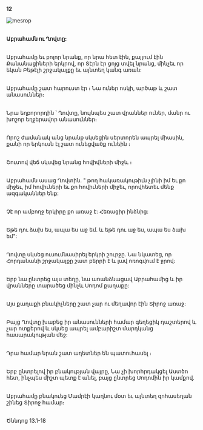 **12**

![mesrop](https://volamar.ru/audio_video/foto/01/detbible/B36.BMP)

\
**Աբրահամն ու Ղովտը:**

\
Աբրահամը եւ բոլոր նրանք, որ նրա հետ էին, քայլում էին Քանանացիների երկրով, որ Տէրն էր ցոյց տվել նրանց, մինչեւ որ եկան Բեթէլի շրջակայքը եւ այնտեղ կանգ առան:

\
Աբրահամը շատ հարուստ էր ։ Նա ուներ ոսկի, արծաթ և շատ անասուններ։

\
Նրա եղբորորդին ՝ Ղովտը, նույնպես շատ վրաններ ուներ, մանր ու խոշոր եղջերավոր անասուններ։

\
Որոշ ժամանակ անց նրանք սկսեցին սերտորեն ապրել միասին, քանի որ երկուսն էլ շատ ունեցվածք ունեին ։

\
Շուտով վեճ սկսվեց նրանց հովիվների միջև ։

\
Աբրահամն ասաց Ղովտին. " թող հակառակութիւն չլինի իմ եւ քո միջեւ, իմ հովիւների եւ քո հովիւների միջեւ, որովհետեւ մենք ազգականներ ենք:

\
Չէ որ ամբողջ երկիրը քո առաջ է: Հեռացիր ինձնից:

\
Եթե դու ձախ ես, ապա ես աջ եմ. և եթե դու աջ ես, ապա ես ձախ եմ":

\
Ղովտը սկսեց ուսումնասիրել երկրի շուրջը. Նա նկատեց, որ Հորդանանի շրջակայքը շատ բերրի է և լավ ոռոգվում է ջրով։

\
Երբ նա ընտրեց այս տեղը, նա առանձնացավ Աբրահամից և իր վրանները տարածեց մինչև Սոդոմ քաղաքը:

\
Այս քաղաքի բնակիչները շատ չար ու մեղավոր էին Տիրոջ առաջ։

\
Բայց Ղովտը խաբեց իր անասունների համար գեղեցիկ դաշտերով և չար ոտքերով և սկսեց ապրել ամբարիշտ մարդկանց հասարակության մեջ:

\
Դրա համար նրան շատ աղետներ են պատուհասել ։

\
Երբ ընտրելով իր բնակության վայրը, Նա չի խորհրդակցել Աստծո հետ, ինչպես միշտ պետք է անել, բայց ընտրեց Սոդոմին իր կամքով.

\
Աբրահամը բնակուեց Մամրէի կաղնու մօտ եւ այնտեղ զոհասեղան շինեց Տիրոջ համար։

\
Ծննդոց 13.1-18
